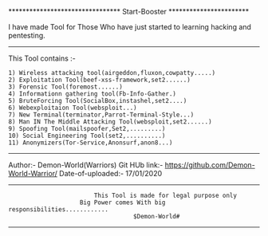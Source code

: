 ******************************** Start-Booster ***********************

I have made Tool for Those Who have just started to learning hacking and pentesting.
******************************************************************************************


This Tool contains :-

	1) Wireless attacking tool(airgeddon,fluxon,cowpatty.....)
	2) Exploitation Tool(beef-xss-framework,set2......)
	3) Forensic Tool(foremost......)
	4) Informationn gathering tool(Fb-Info-Gather.)
	5) BruteForcing Tool(SocialBox,instashel,set2....)
	6) Webexploitaion Tool(websploit...)
	7) New Terminal(terminator,Parrot-Terminal-Style...)
	8) Man IN The Middle Attacking Tool(websploit,set2......)
	9) Spoofing Tool(mailspoofer,Set2,.........)
	10) Social Engineering Tool(set2,..........)
	11) Anonymizers(Tor-Service,Anonsurf,anon8...)
_________________________________________________________________________________________

Author:-               Demon-World(Warriors)
Git HUb link:-         https://github.com/Demon-World-Warrior/
Date-of-uploaded:-     17/01/2020
____________________________________________________________________________________________________
                            This Tool is made for legal purpose only
                        Big Power comes With big responsibilities............
                                       $Demon-World#
___________________________________________________________________________________________________	
